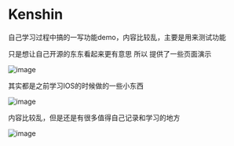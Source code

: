 # Kenshin
自己学习过程中搞的一写功能demo，内容比较乱，主要是用来测试功能

只是想让自己开源的东东看起来更有意思 所以 提供了一些页面演示

![image](https://github.com/wokenshin/Kenshin/blob/master/gif/1.gif)

其实都是之前学习IOS的时候做的一些小东西

![image](https://github.com/wokenshin/Kenshin/blob/master/gif/2.gif)


内容比较乱，但是还是有很多值得自己记录和学习的地方

![image](https://github.com/wokenshin/Kenshin/blob/master/gif/3.gif)
